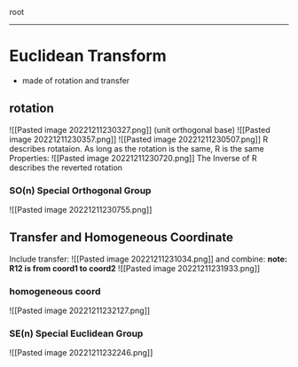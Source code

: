 root
****
# Euclidean Transform
- made of rotation and transfer
## rotation
![[Pasted image 20221211230327.png]]
(unit orthogonal base)
![[Pasted image 20221211230357.png]]
![[Pasted image 20221211230507.png]]
R describes rotataion. As long as the rotation is the same, R is the same
Properties:
![[Pasted image 20221211230720.png]]
The Inverse of R describes the reverted rotation
### SO(n) Special Orthogonal Group
![[Pasted image 20221211230755.png]]

## Transfer and Homogeneous Coordinate
Include transfer:
![[Pasted image 20221211231034.png]]
and combine:
**note: R12 is from coord1 to coord2**
![[Pasted image 20221211231933.png]]
### homogeneous coord
![[Pasted image 20221211232127.png]]

### SE(n) Special Euclidean Group
![[Pasted image 20221211232246.png]]
